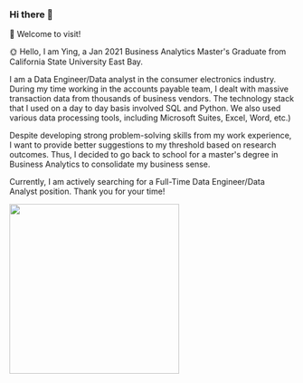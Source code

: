 ### Hi there 👋

🌱 Welcome to visit!

🌞 Hello, I am Ying, a Jan 2021 Business Analytics Master's Graduate from California State University East Bay.

I am a Data Engineer/Data analyst in the consumer electronics industry. During my time working in the accounts payable team, I dealt with massive transaction data from thousands of business vendors. The technology stack that I used on a day to day basis involved SQL and Python. We also used various data processing tools, including Microsoft Suites, Excel, Word, etc.)

Despite developing strong problem-solving skills from my work experience, I want to provide better suggestions to my threshold based on research outcomes. Thus, I decided to go back to school for a master's degree in Business Analytics to consolidate my business sense.

Currently, I am actively searching for a Full-Time Data Engineer/Data Analyst position.
Thank you for your time!

<img src="https://media.giphy.com/media/bcKmIWkUMCjVm/giphy.gif" width="300" />
